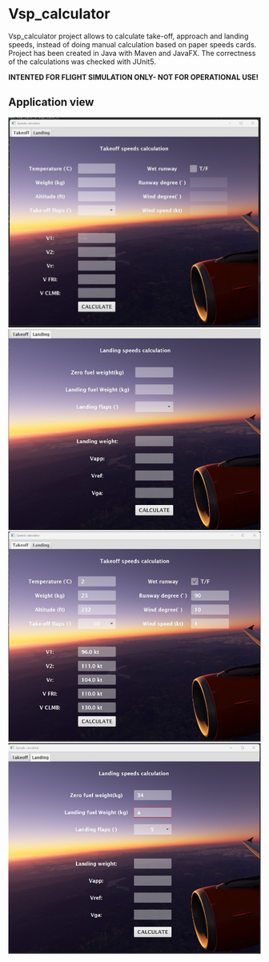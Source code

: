 # Vsp_calculator
Vsp_calculator project allows to calculate take-off, approach and landing speeds, instead of doing manual calculation based on paper speeds cards. Project has been created in Java with Maven and JavaFX. The correctness of the calculations was checked with JUnit5. 



**INTENTED FOR FLIGHT SIMULATION ONLY- NOT FOR OPERATIONAL USE!**



## Application view
![App Screenshot](https://github.com/joancies/Vsp_calculator/blob/main/screenshots/takeoff.jpg?raw=true)
![App Screenshot](https://github.com/joancies/Vsp_calculator/blob/main/screenshots/landing.jpg?raw=true)
![App Screenshot](https://github.com/joancies/Vsp_calculator/blob/main/screenshots/calculation.jpg?raw=true)
![App Screenshot](https://github.com/joancies/Vsp_calculator/blob/main/screenshots/incorrect_calculation.jpg?raw=true)
